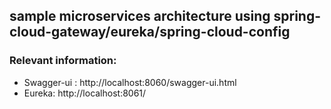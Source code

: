 ## sample microservices architecture using spring-cloud-gateway/eureka/spring-cloud-config

### Relevant information:

* Swagger-ui : http://localhost:8060/swagger-ui.html
* Eureka: http://localhost:8061/

